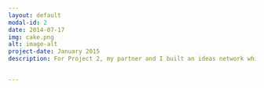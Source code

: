 ```yaml
---
layout: default
modal-id: 2
date: 2014-07-17
img: cake.png
alt: image-alt
project-date: January 2015
description: For Project 2, my partner and I built an ideas network which we called Eureka! Eureka! is best described as "Reddit for ideas people". Ideas with any merit should rise to the top, while the less interesting ones should get downvoted. As you can see, both Reddit and Kickstarter inspired my partner and me. This project was completed in Ruby on Rails, after only 7 weeks of web dev experience. Visit Eureka!<a href="https://eureka-network.herokuapp.com/">Here</a>. 


---
```

